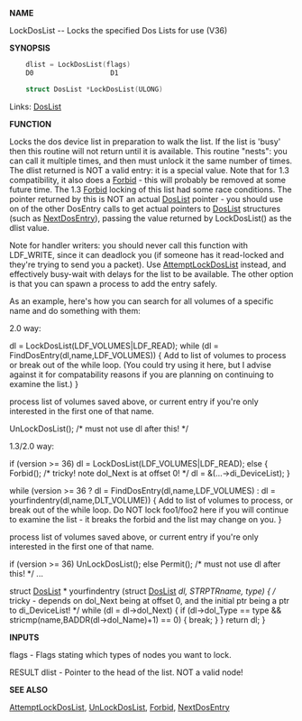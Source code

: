 
**NAME**

LockDosList -- Locks the specified Dos Lists for use (V36)

**SYNOPSIS**

```c
    dlist = LockDosList(flags)
    D0                   D1

    struct DosList *LockDosList(ULONG)

```
Links: [DosList](_OOWX) 

**FUNCTION**

Locks the dos device list in preparation to walk the list.
If the list is 'busy' then this routine will not return until it is
available.  This routine &#034;nests&#034;: you can call it multiple times, and
then must unlock it the same number of times.  The dlist
returned is NOT a valid entry: it is a special value.  Note that
for 1.3 compatibility, it also does a [Forbid](_OSUS) - this will probably
be removed at some future time.  The 1.3 [Forbid](_OSUS) locking of this
list had some race conditions.  The pointer returned by this is NOT
an actual [DosList](_OOWX) pointer - you should use on of the other DosEntry
calls to get actual pointers to [DosList](_OOWX) structures (such as
[NextDosEntry](NextDosEntry)), passing the value returned by LockDosList()
as the dlist value.

Note for handler writers: you should never call this function with
LDF_WRITE, since it can deadlock you (if someone has it read-locked
and they're trying to send you a packet).  Use [AttemptLockDosList](AttemptLockDosList)
instead, and effectively busy-wait with delays for the list to be
available.  The other option is that you can spawn a process to
add the entry safely.

As an example, here's how you can search for all volumes of a specific
name and do something with them:

2.0 way:

dl = LockDosList(LDF_VOLUMES|LDF_READ);
while (dl = FindDosEntry(dl,name,LDF_VOLUMES))
{
Add to list of volumes to process or break out of
the while loop.
(You could try using it here, but I advise
against it for compatability reasons if you
are planning on continuing to examine the list.)
}

process list of volumes saved above, or current entry if
you're only interested in the first one of that name.

UnLockDosList();  /* must not use dl after this! */

1.3/2.0 way:

if (version &#062;= 36)
dl = LockDosList(LDF_VOLUMES|LDF_READ);
else {
Forbid();
/* tricky! note dol_Next is at offset 0! */
dl = &#038;(...-&#062;di_DeviceList);
}

while (version &#062;= 36 ?
dl = FindDosEntry(dl,name,LDF_VOLUMES) :
dl = yourfindentry(dl,name,DLT_VOLUME))
{
Add to list of volumes to process, or break out of
the while loop.
Do NOT lock foo1/foo2 here if you will continue
to examine the list - it breaks the forbid
and the list may change on you.
}

process list of volumes saved above, or current entry if
you're only interested in the first one of that name.

if (version &#062;= 36)
UnLockDosList();
else
Permit();
/* must not use dl after this! */
...

struct [DosList](_OOWX) *
yourfindentry (struct [DosList](_OOWX) *dl, STRPTRname, type)
{
/* tricky - depends on dol_Next being at offset 0,
and the initial ptr being a ptr to di_DeviceList! */
while (dl = dl-&#062;dol_Next)
{
if (dl-&#062;dol_Type == type &#038;&#038;
stricmp(name,BADDR(dl-&#062;dol_Name)+1) == 0)
{
break;
}
}
return dl;
}

**INPUTS**

flags - Flags stating which types of nodes you want to lock.

RESULT
dlist - Pointer to the head of the list.  NOT a valid node!

**SEE ALSO**

[AttemptLockDosList](AttemptLockDosList), [UnLockDosList](UnLockDosList), [Forbid](_OSUS), [NextDosEntry](NextDosEntry)
